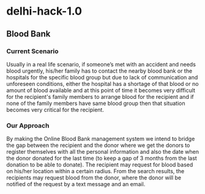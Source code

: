 # delhi-hack-1.0

## Blood Bank

### Current Scenario
Usually in a real life scenario, if someone’s met with an accident and needs blood urgently, his/her family has to contact the nearby blood bank or the hospitals for the specific blood group but due to lack of communication and unforeseen conditions, either the hospital has a shortage of that blood or no amount of blood available and at this point of time it becomes very difficult for the recipient's family members to arrange blood for the recipient and if none of the family members have same blood group then that situation becomes very critical for the recipient.

### Our Approach
By making the Online Blood Bank management system we intend to bridge the gap between the recipient and the donor where we get the donors to register themselves with all the personal information and also the date when the donor donated for the last time (to keep a gap of 3 months from the last donation to be able to donate). The recipient may request for blood based on his/her location within a certain radius. From the search results, the recipients may request blood from the donor, where the donor will be notified of the request by a text message and an email. 
